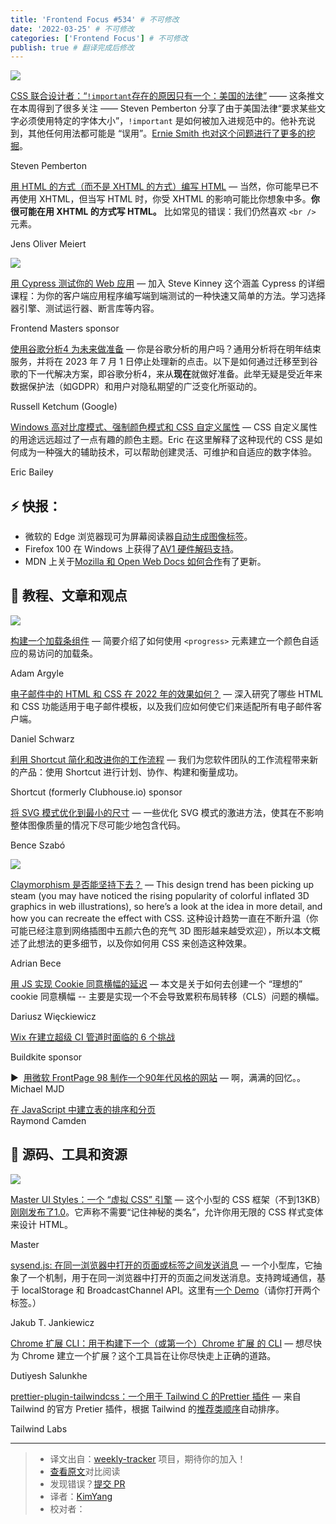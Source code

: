 ```yaml
---
title: 'Frontend Focus #534' # 不可修改
date: '2022-03-25' # 不可修改
categories: ['Frontend Focus'] # 不可修改
publish: true # 翻译完成后修改
---
```


[![](https://res.cloudinary.com/cpress/image/upload/w_1280,e_sharpen:60/v1647960749/reicdfiq6ftqlax2dxsv.png)](https://frontendfoc.us/link/121254/web)

<!--以上是预览信息，图片一张或限制百字左右，前者优先，全文请使用二级及以下标题-->
<!-- more -->

[CSS 联合设计者：“`!important`存在的原因只有一个：美国的法律”](https://frontendfoc.us/link/121254/web "twitter.com") —— 这条推文在本周得到了很多关注 —— Steven Pemberton 分享了由于美国法律“要求某些文字必须使用特定的字体大小”，`!important` 是如何被加入进规范中的。他补充说到，其他任何用法都可能是 “误用”。[Ernie Smith 也对这个问题进行了更多的挖掘](https://frontendfoc.us/link/121255/web)。

Steven Pemberton

[用 HTML 的方式（而不是 XHTML 的方式）编写 HTML](https://frontendfoc.us/link/121256/web "css-tricks.com") — 当然，你可能早已不再使用 XHTML，但当写 HTML 时，你受 XHTML 的影响可能比你想象中多。**你很可能在用 XHTML 的方式写 HTML。** 比如常见的错误：我们仍然喜欢 `<br />` 元素。

Jens Oliver Meiert

[![](https://copm.s3.amazonaws.com/42e6819e.jpg)](https://frontendfoc.us/link/121257/web)

[用 Cypress 测试你的 Web 应用](https://frontendfoc.us/link/121257/web "frontendmasters.com") — 加入 Steve Kinney 这个涵盖 Cypress 的详细课程：为你的客户端应用程序编写端到端测试的一种快速又简单的方法。学习选择器引擎、测试运行器、断言库等内容。

Frontend Masters sponsor

[使用谷歌分析4 为未来做准备](https://frontendfoc.us/link/121258/web "blog.google") — 你是谷歌分析的用户吗？通用分析将在明年结束服务，并将在 2023 年 7 月 1 日停止处理新的点击。以下是如何通过迁移至到谷歌的下一代解决方案，即谷歌分析4，来从**现在**就做好准备。此举无疑是受近年来数据保护法（如GDPR）和用户对隐私期望的广泛变化所驱动的。

Russell Ketchum (Google)

[Windows 高对比度模式、强制颜色模式和 CSS 自定义属性](https://frontendfoc.us/link/121259/web "www.smashingmagazine.com") — CSS 自定义属性的用途远远超过了一点有趣的颜色主题。Eric 在这里解释了这种现代的 CSS 是如何成为一种强大的辅助技术，可以帮助创建灵活、可维护和自适应的数字体验。

Eric Bailey

## **⚡️ 快报：**

*   微软的 Edge 浏览器现可为屏幕阅读器[自动生成图像标签](https://frontendfoc.us/link/121260/web)。
*   Firefox 100 在 Windows 上获得了[AV1 硬件解码支持](https://frontendfoc.us/link/121261/web)。
*   MDN 上关于[Mozilla 和 Open Web Docs 如何合作](https://frontendfoc.us/link/121262/web)有了更新。

## 📙 **教程、文章和观点**

[![](https://res.cloudinary.com/cpress/image/upload/w_1280,e_sharpen:60/v1647946782/fkf4j8u9yprhn8nltbhq.png)](https://frontendfoc.us/link/121263/web)

[构建一个加载条组件](https://frontendfoc.us/link/121263/web "web.dev") — 简要介绍了如何使用 `<progress>` 元素建立一个颜色自适应的易访问的加载条。

Adam Argyle

[电子邮件中的 HTML 和 CSS 在 2022 年的效果如何？](https://frontendfoc.us/link/121264/web "designmodo.com") — 深入研究了哪些 HTML 和 CSS 功能适用于电子邮件模板，以及我们应如何使它们来适配所有电子邮件客户端。

Daniel Schwarz

[利用 Shortcut 简化和改进你的工作流程](https://frontendfoc.us/link/121265/web "shortcut.com") — 我们为您软件团队的工作流程带来新的产品：使用 Shortcut 进行计划、协作、构建和衡量成功。

Shortcut (formerly Clubhouse.io) sponsor

[将 SVG 模式优化到最小的尺寸](https://frontendfoc.us/link/121266/web "css-tricks.com") — 一些优化 SVG 模式的激进方法，使其在不影响整体图像质量的情况下尽可能少地包含代码。

Bence Szabó

[![](https://res.cloudinary.com/cpress/image/upload/w_1280,e_sharpen:60/v1647953878/t09u9gu1vui88ixh5zup.png)](https://frontendfoc.us/link/121267/web)

[Claymorphism 是否能坚持下去？](https://frontendfoc.us/link/121267/web "www.smashingmagazine.com") — This design trend has been picking up steam (you may have noticed the rising popularity of colorful inflated 3D graphics in web illustrations), so here’s a look at the idea in more detail, and how you can recreate the effect with CSS.
这种设计趋势一直在不断升温（你可能已经注意到网络插图中五颜六色的充气 3D 图形越来越受欢迎），所以本文概述了此想法的更多细节，以及你如何用 CSS 来创造这种效果。

Adrian Bece

[用 JS 实现 Cookie 同意横幅的延迟](https://frontendfoc.us/link/121268/web "dariusz.wieckiewicz.org") — 本文是关于如何去创建一个 “理想的” cookie 同意横幅 -- 主要是实现一个不会导致累积布局转移（CLS）问题的横幅。


Dariusz Więckiewicz

[Wix 在建立超级 CI 管道时面临的 6 个挑战](https://frontendfoc.us/link/121269/web "buildkite.com")

Buildkite sponsor

▶  [用微软 FrontPage 98 制作一个90年代风格的网站](https://frontendfoc.us/link/121270/web) — 啊，满满的回忆。。
Michael MJD

[在 JavaScript 中建立表的排序和分页](https://frontendfoc.us/link/121272/web)  
Raymond Camden

## 🔧 **源码、工具和资源**

[![](https://res.cloudinary.com/cpress/image/upload/w_1280,e_sharpen:60/v1647962648/phrpc0phfddhj2x2o0jd.png)](https://frontendfoc.us/link/121277/web)

[Master UI Styles：一个 “虚拟 CSS” 引擎](https://frontendfoc.us/link/121277/web "styles.master.co") — 这个小型的 CSS 框架（不到13KB）[刚刚发布了1.0](https://frontendfoc.us/link/121278/web)。它声称不需要“记住神秘的类名”，允许你用无限的 CSS 样式变体来设计 HTML。

Master

[sysend.js: 在同一浏览器中打开的页面或标签之间发送消息](https://frontendfoc.us/link/121279/web "github.com") — 一个小型库，它抽象了一个机制，用于在同一浏览器中打开的页面之间发送消息。支持跨域通信，基于 localStorage 和  BroadcastChannel API。这里有[一个 Demo](https://frontendfoc.us/link/121280/web)（请你打开两个标签。）

Jakub T. Jankiewicz

[Chrome 扩展 CLI：用于构建下一个（或第一个）Chrome 扩展 的 CLI](https://frontendfoc.us/link/121281/web "github.com") — 想尽快为 Chrome 建立一个扩展？这个工具旨在让你尽快走上正确的道路。

Dutiyesh Salunkhe

[prettier-plugin-tailwindcss：一个用于 Tailwind C 的Prettier 插件](https://frontendfoc.us/link/121282/web "github.com") — 来自 Tailwind 的官方 Pretier 插件，根据 Tailwind 的[推荐类顺序](https://frontendfoc.us/link/121283/web)自动排序。

Tailwind Labs

---
> * 译文出自：[weekly-tracker](https://github.com/FEDarling/weekly-tracker) 项目，期待你的加入！
> * [查看原文](https://frontendfoc.us/issues/534)对比阅读
> * 发现错误？[提交 PR](https://github.com/FEDarling/weekly-tracker/blob/main/weeklys/frontend_focus/534)
> * 译者：[KimYang](https://github.com/KimYangOfCat)
> * 校对者：
